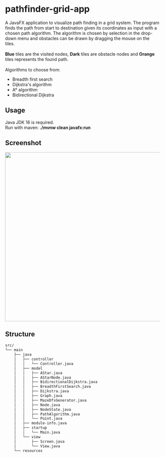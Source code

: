 # pathfinder-grid-app
A JavaFX application to visualize path finding in a grid system. The program finds the path from start to destination
given its coordinates as input with a chosen path algorithm. The algorithm is chosen by selection in the drop-down menu 
and obstacles can be drawn by dragging the mouse on the tiles. <br><br><b>Blue</b> tiles are the visited nodes, <b>Dark</b> tiles 
are obstacle nodes and <b>Orange</b> tiles represents the found path.<br><br>Algorithms to choose from:
<ul>
    <li>Breadth first search</li>
    <li>Dijkstra's algorithm</li>
    <li>A* algorithm</li>
    <li>Bidirectional Dijkstra</li>
</ul>

## Usage
Java JDK 16 is required.<br>
Run with maven: <b>./mvnw clean javafx:run</b>

## Screenshot
<img src="https://user-images.githubusercontent.com/46920882/210182514-7973dc7e-341f-46fa-b6ab-cee55939cec6.png" alt="" width="550"/>

## Structure
```bash
src/
└── main
    ├── java
    │   ├── controller
    │   │   └── Controller.java
    │   ├── model
    │   │   ├── AStar.java
    │   │   ├── AStarNode.java
    │   │   ├── BidirectionalDijkstra.java
    │   │   ├── BreadthFirstSearch.java
    │   │   ├── Dijkstra.java
    │   │   ├── Graph.java
    │   │   ├── MazeDfsGenerator.java
    │   │   ├── Node.java
    │   │   ├── NodeState.java
    │   │   ├── PathAlgorithm.java
    │   │   └── Point.java
    │   ├── module-info.java
    │   ├── startup
    │   │   └── Main.java
    │   └── view
    │       ├── Screen.java
    │       └── View.java
    └── resources


```
